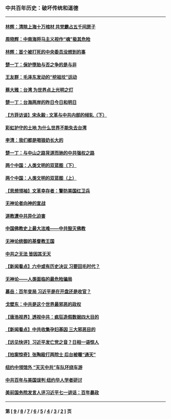 ### 中共百年历史：破坏传统和道德
---
#### [林辉：清除上海十万棺材 共党霸占五千间房子](../../pages/nf1176114/n14033735.md?07190430) 
#### [周晓辉：中南海将马主义视作“魂”极其危险](../../pages/nf1176114/n14026892.md?07190430) 
#### [林辉：首个被打死的中央委员没想到的事](../../pages/nf1176114/n13987400.md?07190430) 
#### [楚一丁：保护堕胎与否之争的是与非](../../pages/nf1176114/n13815642.md?07190430) 
#### [王友群：毛泽东发动的“挖祖坟”运动](../../pages/nf1176114/n13723639.md?07190430) 
#### [蔡大雅：台湾 为世界点上光明之灯](../../pages/nf1176114/n13531530.md?07190430) 
#### [楚一丁：台海两岸的昨日今日和明日](../../pages/nf1176114/n13531468.md?07190430) 
#### [【方菲访谈】宋永毅 : 文革与中共内部的倾轧（下）](../../pages/nf1176114/n13486836.md?07190430) 
#### [彩虹护守的土地 为什么世界不能失去台湾](../../pages/nf1176114/n13476849.md?07190430) 
#### [李清：我们都是喝狼奶长大的](../../pages/nf1176114/n13471478.md?07190430) 
#### [楚一丁：与中山之路背道而驰的中共强权之路](../../pages/nf1176114/n13437270.md?07190430) 
#### [两个中国：人类文明的双蓝图（下）](../../pages/nf1176114/n13423132.md?07190430) 
#### [两个中国：人类文明的双蓝图（上）](../../pages/nf1176114/n13422687.md?07190430) 
#### [【思想领袖】文革幸存者：警防美国红卫兵](../../pages/nf1176114/n13339289.md?07190430) 
#### [无神论者向神的宣战](../../pages/nf1176114/n13281535.md?07190430) 
#### [道教遭中共异化迫害](../../pages/nf1176114/n13281463.md?07190430) 
#### [中国佛教史上最大法难——中共毁灭佛教](../../pages/nf1176114/n13281397.md?07190430) 
#### [无神论统御的基督教王国](../../pages/nf1176114/n13281280.md?07190430) 
#### [中共之无法 皆因其无天](../../pages/nf1176114/n13281088.md?07190430) 
#### [【新闻看点】六中或有历史决议 习要回毛时代？](../../pages/nf1176114/n13222895.md?07190430) 
#### [无神论——人类面临的最危险骗局](../../pages/nf1176114/n13196137.md?07190430) 
#### [慕岳：百年变局 习近平是在开盘还是收官？](../../pages/nf1176114/n13206516.md?07190430) 
#### [戈壁东：中共是这个世界最邪恶的政权](../../pages/nf1176114/n13085641.md?07190430) 
#### [【唐浩视界】透视中共：疯狂造假数据四大目的](../../pages/nf1176114/n13080590.md?07190430) 
#### [【新闻看点】中共收集孕妇基因 三大邪恶目的](../../pages/nf1176114/n13077182.md?07190430) 
#### [【远见快评】习近平发亡党之音？日相一语惊人](../../pages/nf1176114/n13074809.md?07190430) 
#### [【拍案惊奇】张陶殴打两院士 后台被曝“通天”](../../pages/nf1176114/n13070496.md?07190430) 
#### [纽约中领馆外 “天灭中共”车队环绕车游](../../pages/nf1176114/n13070693.md?07190430) 
#### [中共百年与美国误判 纽约华人学者研讨](../../pages/nf1176114/n13067969.md?07190430) 
#### [美前国务院发言人评习近平七一讲话：百年暴政](../../pages/nf1176114/n13066986.md?07190430) 

---
#### 第 [ [9](./9.md?07190430) / [8](./8.md?07190430) / [7](./7.md?07190430) / [6](./6.md?07190430) / [5](./5.md?07190430) / [4](./4.md?07190430) / [3](./3.md?07190430) / [2](./2.md?07190430) ] 页

